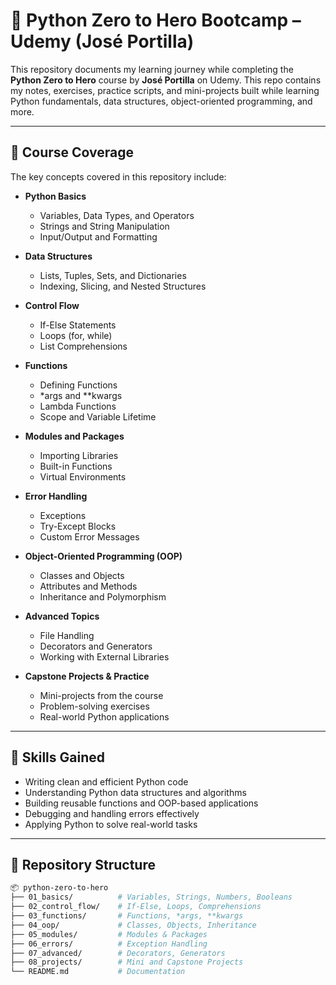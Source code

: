 # 🐍 Python Zero to Hero Bootcamp –  Udemy (José Portilla)
This repository documents my learning journey while completing the **Python Zero to Hero** course by **José Portilla** on Udemy. This repo contains my notes, exercises, practice scripts, and mini-projects built while learning Python fundamentals, data structures, object-oriented programming, and more.  
 
---

## 📌 Course Coverage

The key concepts covered in this repository include:

- **Python Basics**
  - Variables, Data Types, and Operators
  - Strings and String Manipulation
  - Input/Output and Formatting

- **Data Structures**
  - Lists, Tuples, Sets, and Dictionaries
  - Indexing, Slicing, and Nested Structures

- **Control Flow**
  - If-Else Statements
  - Loops (for, while)
  - List Comprehensions

- **Functions**
  - Defining Functions
  - *args and **kwargs
  - Lambda Functions
  - Scope and Variable Lifetime

- **Modules and Packages**
  - Importing Libraries
  - Built-in Functions
  - Virtual Environments

- **Error Handling**
  - Exceptions
  - Try-Except Blocks
  - Custom Error Messages

- **Object-Oriented Programming (OOP)**
  - Classes and Objects
  - Attributes and Methods
  - Inheritance and Polymorphism

- **Advanced Topics**
  - File Handling
  - Decorators and Generators
  - Working with External Libraries

- **Capstone Projects & Practice**
  - Mini-projects from the course
  - Problem-solving exercises
  - Real-world Python applications

---

## 🚀 Skills Gained

- Writing clean and efficient Python code  
- Understanding Python data structures and algorithms  
- Building reusable functions and OOP-based applications  
- Debugging and handling errors effectively  
- Applying Python to solve real-world tasks  

---

## 📂 Repository Structure

```bash
📦 python-zero-to-hero
├── 01_basics/          # Variables, Strings, Numbers, Booleans
├── 02_control_flow/    # If-Else, Loops, Comprehensions
├── 03_functions/       # Functions, *args, **kwargs
├── 04_oop/             # Classes, Objects, Inheritance
├── 05_modules/         # Modules & Packages
├── 06_errors/          # Exception Handling
├── 07_advanced/        # Decorators, Generators
├── 08_projects/        # Mini and Capstone Projects
└── README.md           # Documentation
